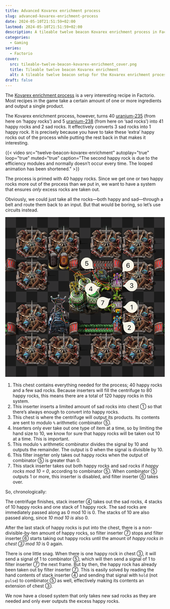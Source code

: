 ```yaml
---
title: Advanced Kovarex enrichment process
slug: advanced-kovarex-enrichment-process
date: 2024-05-10T21:51:59+02:00
lastmod: 2024-05-10T21:51:59+02:00
description: A tileable twelve beacon Kovarex enrichment process in Factorio using circuits.
categories:
  - Gaming
series:
  - Factorio
cover:
  src: tileable-twelve-beacon-kovarex-enrichment_cover.png
  title: Tileable twelve beacon Kovarex enrichment
  alt: A tileable twelve beacon setup for the Kovarex enrichment process in Factorio.
draft: false
---
```


The [Kovarex enrichment process](https://wiki.factorio.com/Kovarex_enrichment_process) is a very
interesting recipe in Factorio. Most recipes in the game take a certain amount of one or more
ingredients and output a single product.

The Kovarex enrichment process, however, turns 40
[uranium-235](https://wiki.factorio.com/Uranium-235) (from here on ‘happy rocks’) and 5
[uranium-238](https://wiki.factorio.com/Uranium-238) (from here on ‘sad rocks’) into 41 happy rocks
and 2 sad rocks. It effectively converts 3 sad rocks into 1 happy rock. It is precisely because you
have to take these ‘extra’ happy rocks out of the process while putting the rest back in that makes
it interesting.

{{< video
   src="twelve-beacon-kovarex-enrichment"
   autoplay="true"
   loop="true"
   muted="true"
   caption="The second happy rock is due to the efficiency modules and normally doesn’t occur every time. The looped animation has been shortened." >}}

The process is primed with 40 happy rocks. Since we get one or two happy rocks more out of the
process than we put in, we want to have a system that ensures _only_ excess rocks are taken out.

Obviously, we could just take all the rocks—both happy and sad—through a belt and route them back to
an input. But that would be boring, so let’s use circuits instead.

![The Kovarex enrichment process layout with numbers](process-layout-with-numbers.png "The numbers are ordered in order to explain the process, not to denote the chronological order of the process.")

1. This chest contains everything needed for the process; 40 happy rocks and a few sad rocks.
   Because inserters will fill the centrifuge to 80 happy rocks, this means there are a total of 120
   happy rocks in this system.</span>
2. This inserter inserts a limited amount of sad rocks into chest ① so that there’s always enough to
   convert into happy rocks.
3. This chest is where the centrifuge will output its products. Its contents are sent to modulo `%`
   arithmetic combinator ⑤.
4. Inserters only ever take out one type of item at a time, so by limiting the hand size to 10, we
   know for sure that happy rocks will be taken out 10 at a time. This is important.
5. This modulo `%` arithmetic combinator divides the signal by 10 and outputs the remainder. The
   output is 0 when the signal is divisible by 10.
6. This filter inserter only takes out happy rocks when the output of combinator ⑤ is greater
   than 0.
7. This stack inserter takes out both happy rocks and sad rocks if _happy rocks mod 10 = 0_,
   according to combinator ⑤. When combinator ⑤ outputs 1 or more, this inserter is disabled, and
   filter inserter ⑥ takes over.

So, chronologically:

The centrifuge finishes, stack inserter ④ takes out the sad rocks, 4 stacks of 10 happy rocks and
one stack of 1 happy rock. The sad rocks are immediately passed along as 0 mod 10 is 0. The stacks
of 10 are also passed along, since _10 mod 10 is_ also 0.

After the last stack of happy rocks is put into the chest, there is a non-divisible-by-ten amount of
happy rocks, so filter inserter ⑦ stops and filter inserter ⑥ starts taking out happy rocks until
the amount of _happy rocks in chest ③ mod 10_ is 0 again.

There is one little snag. When there is one happy rock in chest ③, it will send a signal of 1 to
combinator ⑤, which will then send a signal of 1 to filter inserter ⑦ the next frame. But by then,
the happy rock has already been taken out by filter inserter ⑦. This is easily solved by reading the
hand contents of stack inserter ④ and sending that signal with `hold` (not `pulse`) to combinator ⑤
as well, effectively making its contents an extension of chest ③.

We now have a closed system that only takes new sad rocks as they are needed and only ever outputs
the excess happy rocks.
